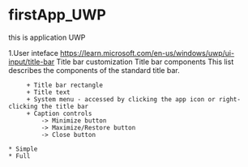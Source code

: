 # firstApp_UWP
this is application UWP

1.User inteface
https://learn.microsoft.com/en-us/windows/uwp/ui-input/title-bar
  Title bar customization
     Title bar components
     This list describes the components of the standard title bar.

         + Title bar rectangle
         + Title text
         + System menu - accessed by clicking the app icon or right-clicking the title bar
         + Caption controls
             -> Minimize button
             -> Maximize/Restore button
             -> Close button

	* Simple
    * Full
